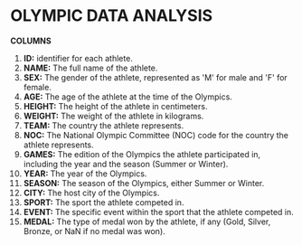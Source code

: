 # OLYMPIC DATA ANALYSIS

**COLUMNS**
1. **ID:** identifier for each athlete.
2. **NAME:**  The full name of the athlete.
3. **SEX:** The gender of the athlete, represented as 'M' for male and 'F' for female.
4. **AGE:** The age of the athlete at the time of the Olympics.
5. **HEIGHT:** The height of the athlete in centimeters.
6. **WEIGHT:** The weight of the athlete in kilograms.
7. **TEAM:** The country the athlete represents.
8. **NOC:** The National Olympic Committee (NOC) code for the country the athlete represents.
9. **GAMES:** The edition of the Olympics the athlete participated in, including the year and the season (Summer or Winter).
10. **YEAR:** The year of the Olympics.
11. **SEASON:** The season of the Olympics, either Summer or Winter.
12. **CITY:** The host city of the Olympics.
13. **SPORT:** The sport the athlete competed in.
14. **EVENT:** The specific event within the sport that the athlete competed in.
15. **MEDAL:** The type of medal won by the athlete, if any (Gold, Silver, Bronze, or NaN if no medal was won).
